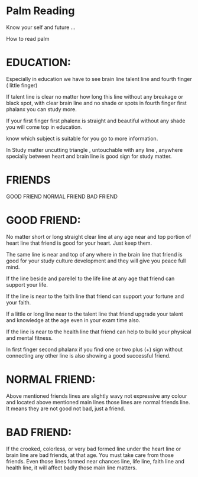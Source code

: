 # Palm Reading
Know your self and future
...

How to read palm

# EDUCATION:

Especially in education we have to see brain line talent line and fourth finger ( little finger)

If talent line is clear no matter how long this line without any breakage or black spot, with clear
brain line and no shade or spots in fourth finger first phalanx you can study more.

If your first finger first phalenx is straight and beautiful without any shade you will come top in
education.

know which subject is suitable for you go to more information.

In Study matter uncutting triangle , untouchable with any line , anywhere specially between
heart and brain line is good sign for study matter.

# FRIENDS

GOOD FRIEND
NORMAL FRIEND
BAD FRIEND

# GOOD FRIEND:

No matter short or long straight clear line at any age near and top portion of heart line that
friend is good for your heart. Just keep them.

The same line is near and top of any where in the brain line that friend is good for your study
culture development and they will give you peace full mind.

If the line beside and parellel to the life line at any age that friend can support your life.

If the line is near to the faith line that friend can support your fortune and your faith.

If a little or long line near to the talent line that friend upgrade your talent and knowledge at the
age even in your exam time also.

If the line is near to the health line that friend can help to build your physical and mental fitness.

In first finger second phalanx if you find one or two plus (+) sign without connecting any other
line is also showing a good successful friend.

# NORMAL FRIEND:

Above mentioned friends lines are slightly wavy not expressive any colour and located above
mentioned main lines those lines are normal friends line. It means they are not good not bad,
just a friend.

# BAD FRIEND:

If the crooked, colorless, or very bad formed line under the heart line or brain line are bad
friends, at that age. You must take care from those friends.
Even those lines formed near chances line, life line, faith line and health line, it will affect badly
those main line matters.

